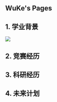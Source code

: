 ## WuKe's Pages

## 1. 学业背景
![](https://img1.doubanio.com/view/status/l/public/0770925e094febc.webp)
## 2. 竞赛经历

## 3. 科研经历

## 4. 未来计划
